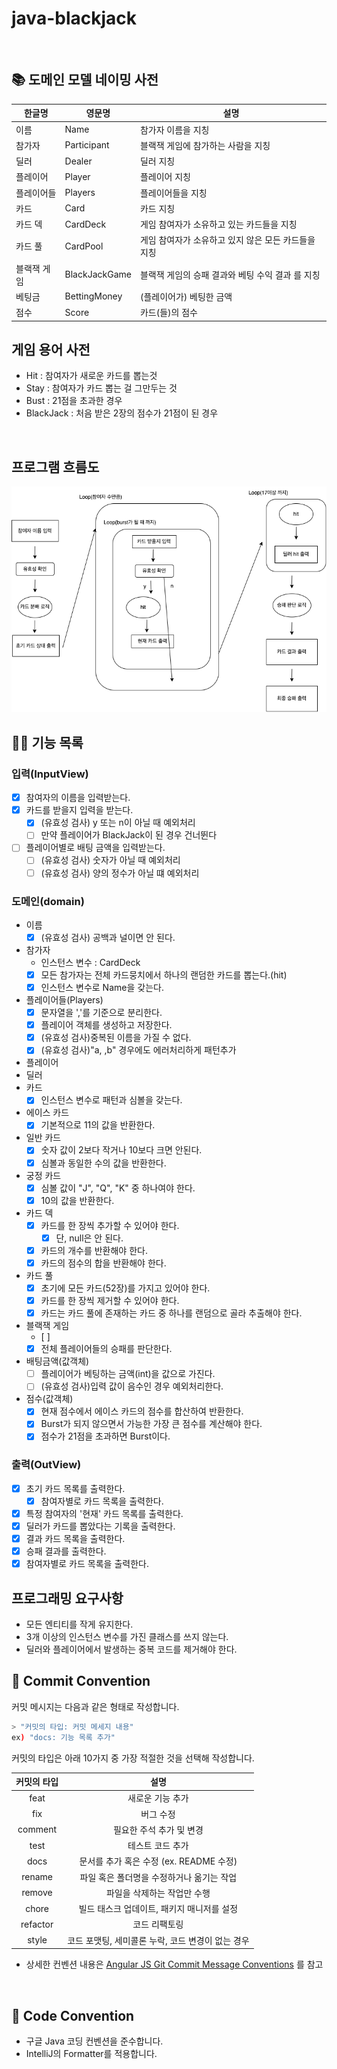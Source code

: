 # java-blackjack

<br>

## 📚 도메인 모델 네이밍 사전

| 한글명   | 영문명        | 설명                  |
|---------|--------------|---------------------|
| 이름      | Name        | 참가자 이름을 지칭
| 참가자     | Participant | 블랙잭 게임에 참가하는 사람을 지칭 |
| 딜러      | Dealer      | 딜러 지칭              |
| 플레이어   | Player       | 플레이어 지칭             |
| 플레이어들 | Players     | 플레이어들을 지칭              |
| 카드      | Card        | 카드 지칭         |
| 카드 덱    | CardDeck    | 게임 참여자가 소유하고 있는 카드들을 지칭       |
| 카드 풀    | CardPool    | 게임 참여자가 소유하고 있지 않은 모든 카드들을 지칭       |
| 블랙잭 게임 |  BlackJackGame       | 블랙잭 게임의 승패 결과와 베팅 수익 결과 를 지칭       |
| 베팅금 |    BettingMoney     | (플레이어가) 베팅한 금액       |
| 점수 |    Score     | 카드(들)의 점수       |

## 게임 용어 사전

- Hit : 참여자가 새로운 카드를 뽑는것
- Stay : 참여자가 카드 뽑는 걸 그만두는 것
- Bust : 21점을 초과한 경우
- BlackJack : 처음 받은 2장의 점수가 21점이 된 경우

<br>

## 프로그램 흐름도

![흐름도](./FlowChart.png)

## 👨‍🍳 기능 목록

### 입력(InputView)

- [x] 참여자의 이름을 입력받는다.
- [x] 카드를 받을지 입력을 받는다.
    - [x] (유효성 검사) y 또는 n이 아닐 때 예외처리
    - [ ] 만약 플레이어가 BlackJack이 된 경우 건너뛴다
- [ ] 플레이어별로 배팅 금액을 입력받는다.
    - [ ] (유효성 검사) 숫자가 아닐 때 예외처리
    - [ ] (유효성 검사) 양의 정수가 아닐 떄 예외처리

### 도메인(domain)

- 이름
    - [x] (유효성 검사) 공백과 널이면 안 된다.
- 참가자
    - 인스턴스 변수 : CardDeck
    - [x] 모든 참가자는 전체 카드뭉치에서 하나의 랜덤한 카드를 뽑는다.(hit)
    - [x] 인스턴스 변수로 Name을 갖는다.
- 플레이어들(Players)
    - [x] 문자열을 ','를 기준으로 분리한다.
    - [x] 플레이어 객체를 생성하고 저장한다.
    - [x] (유효성 검사)중복된 이름을 가질 수 없다.
    - [x] (유효성 검사)"a, ,b" 경우에도 에러처리하게 패턴추가
- 플레이어
- 딜러
- 카드
    - [x] 인스턴스 변수로 패턴과 심볼을 갖는다.
- 에이스 카드
    - [x] 기본적으로 11의 값을 반환한다.
- 일반 카드
    - [x] 숫자 값이 2보다 작거나 10보다 크면 안된다.
    - [x] 심볼과 동일한 수의 값을 반환한다.
- 궁정 카드
    - [x] 심볼 값이 "J", "Q", "K" 중 하나여야 한다.
    - [x] 10의 값을 반환한다.
- 카드 덱
    - [x] 카드를 한 장씩 추가할 수 있어야 한다.
        - [x] 단, null은 안 된다.
    - [x] 카드의 개수를 반환해야 한다.
    - [x] 카드의 점수의 합을 반환해야 한다.
- 카드 풀
    - [x] 초기에 모든 카드(52장)를 가지고 있어야 한다.
    - [x] 카드를 한 장씩 제거할 수 있어야 한다.
    - [x] 카드는 카드 풀에 존재하는 카드 중 하나를 랜덤으로 골라 추출해야 한다.
- 블랙잭 게임
    - [ ] 
    - [x] 전체 플레이어들의 승패를 판단한다.
- 배팅금액(값객체)
    - [ ] 플레이어가 베팅하는 금액(int)을 값으로 가진다.
    - [ ] (유효성 검사)입력 값이 음수인 경우 예외처리한다.
- 점수(값객체)
    - [x] 현재 점수에서 에이스 카드의 점수를 합산하여 반환한다.
    - [x] Burst가 되지 않으면서 가능한 가장 큰 점수를 계산해야 한다.
    - [x] 점수가 21점을 초과하면 Burst이다.

### 출력(OutView)

- [x] 초기 카드 목록를 출력한다.
    - [x] 참여자별로 카드 목록을 출력한다.
- [x] 특정 참여자의 '현재' 카드 목록를 출력한다.
- [x] 딜러가 카드를 뽑았다는 기록을 출력한다.
- [x] 결과 카드 목록을 출력한다.
- [x] 승패 결과를 출력한다.
- [x] 참여자별로 카드 목록을 출력한다.

## 프로그래밍 요구사항

- 모든 엔티티를 작게 유지한다.
- 3개 이상의 인스턴스 변수를 가진 클래스를 쓰지 않는다.
- 딜러와 플레이어에서 발생하는 중복 코드를 제거해야 한다.

## 📌 Commit Convention

커밋 메시지는 다음과 같은 형태로 작성합니다.

```Bash
> "커밋의 타입: 커밋 메세지 내용"
ex) "docs: 기능 목록 추가"
```

커밋의 타입은 아래 10가지 중 가장 적절한 것을 선택해 작성합니다.

| 커밋의 타입 |                       설명                        |
| :---------: | :-----------------------------------------------: |
|    feat     |                 새로운 기능 추가                  |
|     fix     |                     버그 수정                     |
|   comment   |             필요한 주석 추가 및 변경              |
|    test     |                 테스트 코드 추가                  |
|    docs     |      문서를 추가 혹은 수정 (ex. README 수정)      |
|   rename    |     파일 혹은 폴더명을 수정하거나 옮기는 작업     |
|   remove    |            파일을 삭제하는 작업만 수행            |
|    chore    |    빌드 태스크 업데이트, 패키지 매니저를 설정     |
|  refactor   |                   코드 리팩토링                   |
|    style    | 코드 포맷팅, 세미콜론 누락, 코드 변경이 없는 경우 |

- 상세한 컨벤션
  내용은 [Angular JS Git Commit Message Conventions](https://gist.github.com/stephenparish/9941e89d80e2bc58a153)
  를 참고

<br>

## 📌 Code Convention

- 구글 Java 코딩 컨벤션을 준수합니다.
- IntelliJ의 Formatter를 적용합니다.